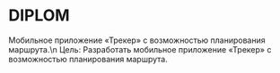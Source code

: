 # DIPLOM
Мобильное приложение «Трекер» с возможностью планирования маршрута.\n
Цель: Разработать мобильное приложение «Трекер» с возможностью планирования маршрута.

